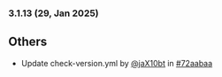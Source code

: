 ### 3.1.13 (29, Jan 2025)
## Others
- Update check-version.yml by [<u>@jaX10bt</u>](https://www.github.com/jaX10bt) in [#72aabaa](https://github.com/buerokratt/XTR/commit/72aabaa)

